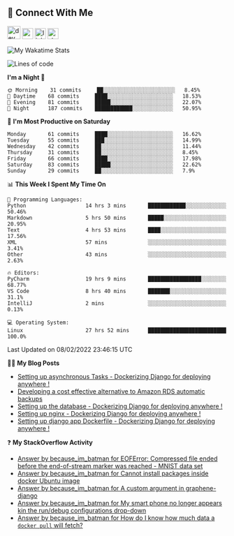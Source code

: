 ## :speech_balloon: Connect With Me
[<img src='https://cdn.jsdelivr.net/npm/simple-icons@3.0.1/icons/dev-dot-to.svg' alt='dev' height='30'>](https://dev.to/ashiqursuperfly)    [<img src='https://cdn.jsdelivr.net/npm/simple-icons@3.0.1/icons/cloudbees.svg' alt='website' height='25'>](https://ashiqur-rahman-buet16.herokuapp.com/)    [<img src='https://cdn.jsdelivr.net/npm/simple-icons@3.0.1/icons/linkedin.svg' alt='linkedin' height='25'>](https://www.linkedin.com/in/ashiq-buet16/)    [<img src='https://cdn.jsdelivr.net/npm/simple-icons@3.0.1/icons/stackoverflow.svg' alt='stackoverflow' height='25'>](https://stackoverflow.com/users/10498418/because-im-batman)    
<!--
[<img src='https://cdn.jsdelivr.net/npm/simple-icons@3.0.1/icons/instagram.svg' alt='instagram' height='40'>](https://www.instagram.com/ashiqursuperfly/)
[<img src='https://cdn.jsdelivr.net/npm/simple-icons@3.0.1/icons/github.svg' alt='github' height='40'>](https://github.com/ashiqursuperfly)  
-->

![My Wakatime Stats](https://github-readme-stats.vercel.app/api/wakatime?username=ashiqursuperfly&layout=compact)

<!--START_SECTION:waka-->
![Lines of code](https://img.shields.io/badge/From%20Hello%20World%20I%27ve%20Written-274%20Thousand%20lines%20of%20code-blue)

**I'm a Night 🦉** 

```text
🌞 Morning    31 commits     ██░░░░░░░░░░░░░░░░░░░░░░░   8.45% 
🌆 Daytime    68 commits     ████░░░░░░░░░░░░░░░░░░░░░   18.53% 
🌃 Evening    81 commits     █████░░░░░░░░░░░░░░░░░░░░   22.07% 
🌙 Night      187 commits    ████████████░░░░░░░░░░░░░   50.95%

```
📅 **I'm Most Productive on Saturday** 

```text
Monday       61 commits     ████░░░░░░░░░░░░░░░░░░░░░   16.62% 
Tuesday      55 commits     ███░░░░░░░░░░░░░░░░░░░░░░   14.99% 
Wednesday    42 commits     ██░░░░░░░░░░░░░░░░░░░░░░░   11.44% 
Thursday     31 commits     ██░░░░░░░░░░░░░░░░░░░░░░░   8.45% 
Friday       66 commits     ████░░░░░░░░░░░░░░░░░░░░░   17.98% 
Saturday     83 commits     █████░░░░░░░░░░░░░░░░░░░░   22.62% 
Sunday       29 commits     ██░░░░░░░░░░░░░░░░░░░░░░░   7.9%

```


📊 **This Week I Spent My Time On** 

```text
💬 Programming Languages: 
Python                   14 hrs 3 mins       ████████████░░░░░░░░░░░░░   50.46% 
Markdown                 5 hrs 50 mins       █████░░░░░░░░░░░░░░░░░░░░   20.95% 
Text                     4 hrs 53 mins       ████░░░░░░░░░░░░░░░░░░░░░   17.56% 
XML                      57 mins             ░░░░░░░░░░░░░░░░░░░░░░░░░   3.41% 
Other                    43 mins             ░░░░░░░░░░░░░░░░░░░░░░░░░   2.63%

🔥 Editors: 
PyCharm                  19 hrs 9 mins       █████████████████░░░░░░░░   68.77% 
VS Code                  8 hrs 40 mins       ███████░░░░░░░░░░░░░░░░░░   31.1% 
IntelliJ                 2 mins              ░░░░░░░░░░░░░░░░░░░░░░░░░   0.13%

💻 Operating System: 
Linux                    27 hrs 52 mins      █████████████████████████   100.0%

```


 Last Updated on 08/02/2022 23:46:15 UTC
<!--END_SECTION:waka-->

✍🏻 **My Blog Posts** 
<!-- BLOG-POST-LIST:START -->
- [Setting up asynchronous Tasks - Dockerizing Django for deploying anywhere !](https://dev.to/ashiqursuperfly/setting-up-asynchronous-tasks-32f0)
- [Developing a cost effective alternative to Amazon RDS automatic backups](https://dev.to/ashiqursuperfly/cost-effective-alternative-to-amazon-rds-database-backups-1ll5)
- [Setting up the database - Dockerizing Django for deploying anywhere !](https://dev.to/ashiqursuperfly/setting-up-the-database-dockerizing-django-for-deploying-anywhere-3emg)
- [Setting up nginx - Dockerizing Django for deploying anywhere !](https://dev.to/ashiqursuperfly/setting-up-nginx-dockerizing-django-for-deploying-anywhere-536i)
- [Setting up django app Dockerfile - Dockerizing Django for deploying anywhere !](https://dev.to/ashiqursuperfly/setting-up-django-app-dockerfile-dockerizing-django-for-deploying-anywhere-4mpc)
<!-- BLOG-POST-LIST:END -->

❓ **My StackOverflow Activity**
<!-- STACKOVERFLOW:START -->
- [Answer by because_im_batman for EOFError: Compressed file ended before the end-of-stream marker was reached - MNIST data set](https://stackoverflow.com/questions/40877781/eoferror-compressed-file-ended-before-the-end-of-stream-marker-was-reached-mn/70956736#70956736)
- [Answer by because_im_batman for Cannot install packages inside docker Ubuntu image](https://stackoverflow.com/questions/27273412/cannot-install-packages-inside-docker-ubuntu-image/69930809#69930809)
- [Answer by because_im_batman for A custom argument in graphene-django](https://stackoverflow.com/questions/53453420/a-custom-argument-in-graphene-django/69785312#69785312)
- [Answer by because_im_batman for My smart phone no longer appears kin the run/debug configurations drop-down](https://stackoverflow.com/questions/68990513/my-smart-phone-no-longer-appears-kin-the-run-debug-configurations-drop-down/68991236#68991236)
- [Answer by because_im_batman for How do I know how much data a `docker pull` will fetch?](https://stackoverflow.com/questions/68919509/how-do-i-know-how-much-data-a-docker-pull-will-fetch/68920221#68920221)
<!-- STACKOVERFLOW:END -->

<!-- ![Top Langs](https://github-readme-stats.vercel.app/api/top-langs/?username=ashiqursuperfly&layout=compact) -->
<!--
![Ashiqur's Stats](https://github-readme-stats.vercel.app/api?username=ashiqursuperfly&show_icons=true&theme=nord&count_private=true)
![Top Langs](https://github-readme-stats.vercel.app/api/top-langs/?username=ashiqursuperfly&layout=compact&theme=radical)
![Profile views](https://gpvc.arturio.dev/ashiqursuperfly)
Here are some ideas to get you started:

- 🔭 I’m currently working on ...
- 🌱 I’m currently learning ...
- 👯 I’m looking to collaborate on ...
- 🤔 I’m looking for help with ...
- 💬 Ask me about ...
- 📫 How to reach me: ...
- 😄 Pronouns: ...
- ⚡ Fun fact: ...
-->
